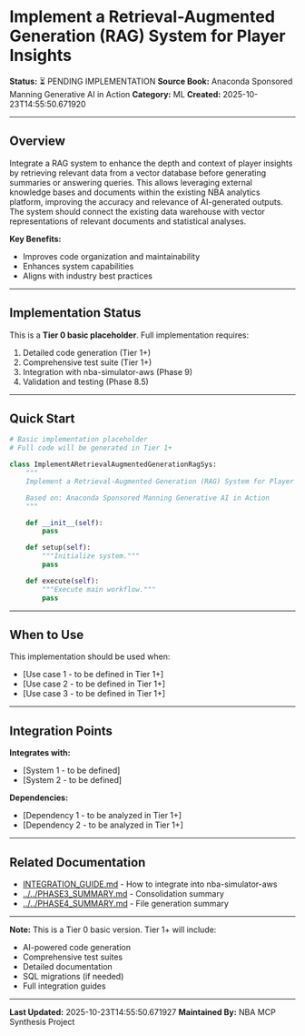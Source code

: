 # Implement a Retrieval-Augmented Generation (RAG) System for Player Insights

**Status:** ⏳ PENDING IMPLEMENTATION
**Source Book:** Anaconda Sponsored Manning Generative AI in Action
**Category:** ML
**Created:** 2025-10-23T14:55:50.671920

---

## Overview

Integrate a RAG system to enhance the depth and context of player insights by retrieving relevant data from a vector database before generating summaries or answering queries. This allows leveraging external knowledge bases and documents within the existing NBA analytics platform, improving the accuracy and relevance of AI-generated outputs. The system should connect the existing data warehouse with vector representations of relevant documents and statistical analyses.

**Key Benefits:**
- Improves code organization and maintainability
- Enhances system capabilities
- Aligns with industry best practices

---

## Implementation Status

This is a **Tier 0 basic placeholder**. Full implementation requires:
1. Detailed code generation (Tier 1+)
2. Comprehensive test suite (Tier 1+)
3. Integration with nba-simulator-aws (Phase 9)
4. Validation and testing (Phase 8.5)

---

## Quick Start

```python
# Basic implementation placeholder
# Full code will be generated in Tier 1+

class ImplementARetrievalAugmentedGenerationRagSys:
    """
    Implement a Retrieval-Augmented Generation (RAG) System for Player Insights.

    Based on: Anaconda Sponsored Manning Generative AI in Action
    """

    def __init__(self):
        pass

    def setup(self):
        """Initialize system."""
        pass

    def execute(self):
        """Execute main workflow."""
        pass
```

---

## When to Use

This implementation should be used when:
- [Use case 1 - to be defined in Tier 1+]
- [Use case 2 - to be defined in Tier 1+]
- [Use case 3 - to be defined in Tier 1+]

---

## Integration Points

**Integrates with:**
- [System 1 - to be defined]
- [System 2 - to be defined]

**Dependencies:**
- [Dependency 1 - to be analyzed in Tier 1+]
- [Dependency 2 - to be analyzed in Tier 1+]

---

## Related Documentation

- [INTEGRATION_GUIDE.md](INTEGRATION_GUIDE.md) - How to integrate into nba-simulator-aws
- [../../PHASE3_SUMMARY.md](../../PHASE3_SUMMARY.md) - Consolidation summary
- [../../PHASE4_SUMMARY.md](../../PHASE4_SUMMARY.md) - File generation summary

---

**Note:** This is a Tier 0 basic version. Tier 1+ will include:
- AI-powered code generation
- Comprehensive test suites
- Detailed documentation
- SQL migrations (if needed)
- Full integration guides

---

**Last Updated:** 2025-10-23T14:55:50.671927
**Maintained By:** NBA MCP Synthesis Project
